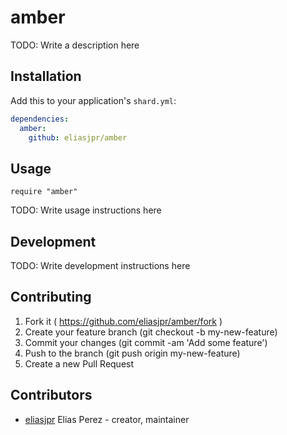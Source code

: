 # amber

TODO: Write a description here

## Installation

Add this to your application's `shard.yml`:

```yaml
dependencies:
  amber:
    github: eliasjpr/amber
```

## Usage

```crystal
require "amber"
```

TODO: Write usage instructions here

## Development

TODO: Write development instructions here

## Contributing

1. Fork it ( https://github.com/eliasjpr/amber/fork )
2. Create your feature branch (git checkout -b my-new-feature)
3. Commit your changes (git commit -am 'Add some feature')
4. Push to the branch (git push origin my-new-feature)
5. Create a new Pull Request

## Contributors

- [eliasjpr](https://github.com/eliasjpr) Elias Perez - creator, maintainer

